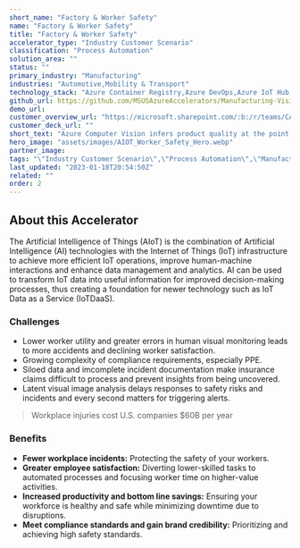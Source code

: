 ```yaml
---
short_name: "Factory & Worker Safety"
name: "Factory & Worker Safety"
title: "Factory & Worker Safety"
accelerator_type: "Industry Customer Scenario"
classification: "Process Automation"
solution_area: ""
status: ""
primary_industry: "Manufacturing"
industries: "Automotive,Mobility & Transport"
technology_stack: "Azure Container Registry,Azure DevOps,Azure IoT Hub,Azure KeyVault,Azure Machine Learning,Azure SQL,Azure Storage,Cognitive Services,Docker,Power BI,Python"
github_url: https://github.com/MSUSAzureAccelerators/Manufacturing-Vision-AMD64-Accelerator
demo_url: 
customer_overview_url: "https://microsoft.sharepoint.com/:b:/r/teams/CAF-SolutionAccelerators/Shared%20Documents/General/BVA%20Files/Factory%20%26%20Worker%20Safety/Factory%20and%20Worker%20Safety%20Overview.pdf?csf=1&web=1&e=WHB4tD"
customer_deck_url: ""
short_text: "Azure Computer Vision infers product quality at the point of manufacture on the assembly line in real-time."
hero_image: "assets/images/AIOT_Worker_Safety_Hero.webp"
partner_image: 
tags: "\"Industry Customer Scenario\",\"Process Automation\",\"Manufacturing\",\"Automotive\",\"Mobility & Transport\",\"Azure Container Registry\",\"Azure DevOps\",\"Azure IoT Hub\",\"Azure KeyVault\",\"Azure Machine Learning\",\"Azure SQL\",\"Azure Storage\",\"Cognitive Services\",\"Docker\",\"Power BI\",\"Python\""
last_updated: "2023-01-18T20:54:50Z"
related: ""
order: 2
---
```

## About this Accelerator

The Artificial Intelligence of Things (AIoT) is the combination of Artificial Intelligence (AI) technologies with the Internet of Things (IoT) infrastructure to achieve more efficient IoT operations, improve human-machine interactions and enhance data management and analytics. AI can be used to transform IoT data into useful information for improved decision-making processes, thus creating a foundation for newer technology such as IoT Data as a Service (IoTDaaS).

### Challenges
* Lower worker utility and greater errors in human visual monitoring leads to more accidents and declining worker satisfaction.
* Growing complexity of compliance requirements, especially PPE.
* Siloed data and imcomplete incident documentation make insurance claims difficult to process and prevent insights from being uncovered.
* Latent visual image analysis delays responses to safety risks and incidents and every second matters for triggering alerts.

> Workplace injuries cost U.S. companies $60B per year

### Benefits
* **Fewer workplace incidents:** Protecting the safety of your workers.
* **Greater employee satisfaction:** Diverting lower-skilled tasks to automated processes and focusing worker time on higher-value activities.
* **Increased productivity and bottom line savings:** Ensuring your workforce is healthy and safe while minimizing downtime due to disruptions.
* **Meet compliance standards and gain brand credibility:** Prioritizing and achieving high safety standards.
